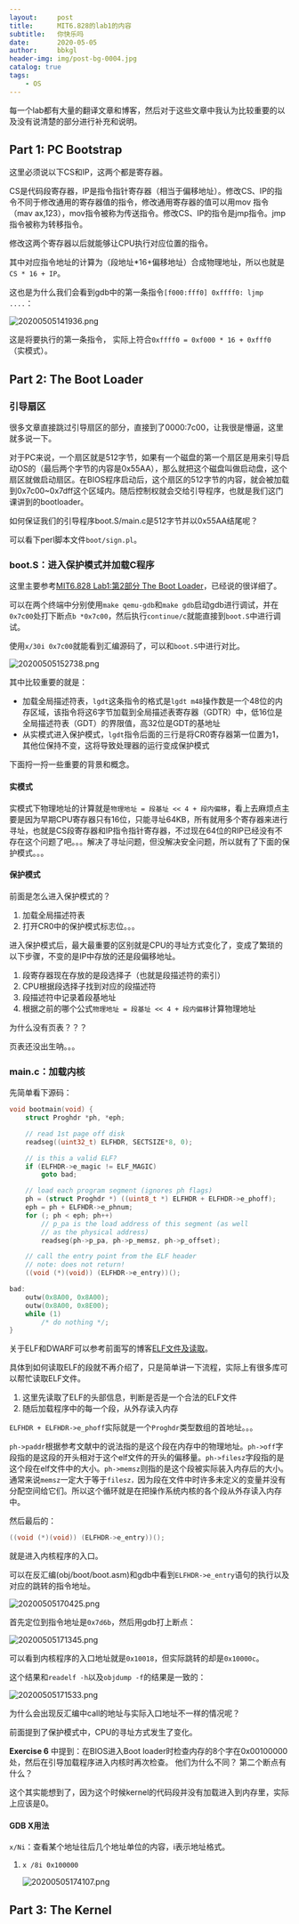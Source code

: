 ```yaml
---
layout:     post
title:      MIT6.828的lab1的内容
subtitle:   你快乐吗
date:       2020-05-05
author:     bbkgl
header-img: img/post-bg-0004.jpg
catalog: true
tags:
    - OS
---
```


每一个lab都有大量的翻译文章和博客，然后对于这些文章中我认为比较重要的以及没有说清楚的部分进行补充和说明。

## Part 1: PC Bootstrap

这里必须说以下CS和IP，这两个都是寄存器。

CS是代码段寄存器，IP是指令指针寄存器（相当于偏移地址）。修改CS、IP的指令不同于修改通用的寄存器值的指令，修改通用寄存器的值可以用mov 指令（mav ax,123），mov指令被称为传送指令。修改CS、IP的指令是jmp指令。jmp指令被称为转移指令。

修改这两个寄存器以后就能够让CPU执行对应位置的指令。

其中对应指令地址的计算为（段地址*16+偏移地址）合成物理地址，所以也就是`CS * 16 + IP`。

这也是为什么我们会看到gdb中的第一条指令`[f000:fff0] 0xffff0: ljmp ....`：

![20200505141936.png](https://raw.githubusercontent.com/bbkglpic/picpic/master/img/20200505141936.png)

这是将要执行的第一条指令， 实际上符合`0xffff0 = 0xf000 * 16 + 0xfff0 `（实模式）。

## Part 2: The Boot Loader

### 引导扇区

很多文章直接跳过引导扇区的部分，直接到了0000:7c00，让我很是懵逼，这里就多说一下。

对于PC来说，一个扇区就是512字节，如果有一个磁盘的第一个扇区是用来引导启动OS的（最后两个字节的内容是0x55AA），那么就把这个磁盘叫做启动盘，这个扇区就做启动扇区。在BIOS程序启动后，这个扇区的512字节的内容，就会被加载到0x7c00~0x7dff这个区域内。随后控制权就会交给引导程序，也就是我们这门课讲到的bootloader。

如何保证我们的引导程序boot.S/main.c是512字节并以0x55AA结尾呢？

可以看下perl脚本文件`boot/sign.pl`。

### boot.S：进入保护模式并加载C程序

这里主要参考[MIT6.828 Lab1:第2部分 The Boot Loader](<https://blog.csdn.net/bysui/article/details/51453329>)，已经说的很详细了。

可以在两个终端中分别使用`make qemu-gdb`和`make gdb`启动gdb进行调试，并在`0x7c00`处打下断点`b *0x7c00`，然后执行`continue/c`就能直接到`boot.S`中进行调试。

使用`x/30i 0x7c00`就能看到汇编源码了，可以和`boot.S`中进行对比。

![20200505152738.png](https://raw.githubusercontent.com/bbkglpic/picpic/master/img/20200505152738.png)

其中比较重要的就是：

- 加载全局描述符表，`lgdt`这条指令的格式是`lgdt m48`操作数是一个48位的内存区域，该指令将这6字节加载到全局描述表寄存器（GDTR）中，低16位是全局描述符表（GDT）的界限值，高32位是GDT的基地址
- 从实模式进入保护模式，`lgdt`指令后面的三行是将CR0寄存器第一位置为1，其他位保持不变，这将导致处理器的运行变成保护模式

下面捋一捋一些重要的背景和概念。

#### 实模式

实模式下物理地址的计算就是`物理地址 = 段基址 << 4 + 段内偏移`，看上去麻烦点主要是因为早期CPU寄存器只有16位，只能寻址64KB，所有就用多个寄存器来进行寻址，也就是CS段寄存器和IP指令指针寄存器，不过现在64位的RIP已经没有不存在这个问题了吧。。。解决了寻址问题，但没解决安全问题，所以就有了下面的保护模式。。。

#### 保护模式

前面是怎么进入保护模式的？

1. 加载全局描述符表
2. 打开CR0中的保护模式标志位。。。

进入保护模式后，最大最重要的区别就是CPU的寻址方式变化了，变成了繁琐的以下步骤，不变的是IP中存放的还是段偏移地址。

1. 段寄存器现在存放的是段选择子（也就是段描述符的索引）
2. CPU根据段选择子找到对应的段描述符
3. 段描述符中记录着段基地址
4. 根据之前的哪个公式`物理地址 = 段基址 << 4 + 段内偏移`计算物理地址

为什么没有页表？？？

页表还没出生呐。。。

### main.c：加载内核

先简单看下源码：

```cpp
void bootmain(void) {
	struct Proghdr *ph, *eph;

	// read 1st page off disk
	readseg((uint32_t) ELFHDR, SECTSIZE*8, 0);

	// is this a valid ELF?
	if (ELFHDR->e_magic != ELF_MAGIC)
		goto bad;

	// load each program segment (ignores ph flags)
	ph = (struct Proghdr *) ((uint8_t *) ELFHDR + ELFHDR->e_phoff);
	eph = ph + ELFHDR->e_phnum;
	for (; ph < eph; ph++)
		// p_pa is the load address of this segment (as well
		// as the physical address)
		readseg(ph->p_pa, ph->p_memsz, ph->p_offset);

	// call the entry point from the ELF header
	// note: does not return!
	((void (*)(void)) (ELFHDR->e_entry))();

bad:
	outw(0x8A00, 0x8A00);
	outw(0x8A00, 0x8E00);
	while (1)
		/* do nothing */;
}
```

关于ELF和DWARF可以参考前面写的博客[ELF文件及读取](<https://bbkgl.github.io/2020/01/06/elf%E6%96%87%E4%BB%B6%E5%92%8C%E8%AF%BB%E5%8F%96elf%E4%BF%A1%E6%81%AF/>)。

具体到如何读取ELF的段就不再介绍了，只是简单讲一下流程，实际上有很多库可以帮忙读取ELF文件。

1. 这里先读取了ELF的头部信息，判断是否是一个合法的ELF文件
2. 随后加载程序中的每一个段，从外存读入内存

`ELFHDR + ELFHDR->e_phoff`实际就是一个`Proghdr`类型数组的首地址。。。

`ph->paddr`根据参考文献中的说法指的是这个段在内存中的物理地址。`ph->off`字段指的是这段的开头相对于这个elf文件的开头的偏移量。`ph->filesz`字段指的是这个段在elf文件中的大小。`ph->memsz`则指的是这个段被实际装入内存后的大小。通常来说`memsz`一定大于等于`filesz，`因为段在文件中时许多未定义的变量并没有分配空间给它们。所以这个循环就是在把操作系统内核的各个段从外存读入内存中。

然后最后的：

```cpp
((void (*)(void)) (ELFHDR->e_entry))();
```

就是进入内核程序的入口。

可以在反汇编(obj/boot/boot.asm)和gdb中看到`ELFHDR->e_entry`语句的执行以及对应的跳转的指令地址。

![20200505170425.png](https://raw.githubusercontent.com/bbkglpic/picpic/master/img/20200505170425.png)

首先定位到指令地址是`0x7d6b`，然后用gdb打上断点：

![20200505171345.png](https://raw.githubusercontent.com/bbkglpic/picpic/master/img/20200505171345.png)

可以看到内核程序的入口地址就是`0x10018`，但实际跳转的却是`0x10000c`。

这个结果和`readelf -h`以及`objdump -f`的结果是一致的：

![20200505171533.png](https://raw.githubusercontent.com/bbkglpic/picpic/master/img/20200505171533.png)

为什么会出现反汇编中call的地址与实际入口地址不一样的情况呢？

前面提到了保护模式中，CPU的寻址方式发生了变化。

**Exercise 6** 中提到：在BIOS进入Boot loader时检查内存的8个字在0x00100000处，然后在引导加载程序进入内核时再次检查。 他们为什么不同？ 第二个断点有什么？

这个其实能想到了，因为这个时候kernel的代码段并没有加载进入到内存里，实际上应该是0。

#### GDB X用法

`x/Ni`：查看某个地址往后几个地址单位的内容，i表示地址格式。

1. `x /8i 0x100000`

   ![20200505174107.png](https://raw.githubusercontent.com/bbkglpic/picpic/master/img/20200505174107.png)

## Part 3: The Kernel

